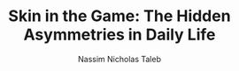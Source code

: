 ---
title: "Skin in the Game: The Hidden Asymmetries in Daily Life"
subtitle: ""
description: ""
layout: book
author: Nassim Nicholas Taleb
started: 2020-11-30
read: 2020-11-30
status: read
rating: 0
color: 
cover: 
pages: 272
progress: 0
link: 
---